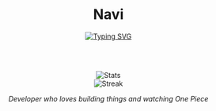 <div align="center">

# Navi

[![Typing SVG](https://readme-typing-svg.herokuapp.com?font=Fira+Code&size=18&duration=3000&pause=1000&color=00FFFF&center=true&vCenter=true&width=300&lines=Developer;One+Piece+Fan)](https://git.io/typing-svg)

<br><br>

<img src="https://github-readme-stats.vercel.app/api?username=AgentSniffer&show_icons=true&theme=radical&title_color=00FFFF&icon_color=00FFFF&text_color=FFFFFF&bg_color=0D1117" alt="Stats" />

<br>

<img src="https://streak-stats.demolab.com?user=AgentSniffer&theme=github-dark-blue&hide_border=true&short_numbers=true&date_format=M%20j%5B%2C%20Y%5D&hide_total_contributions=true" alt="Streak" />

<br>

*Developer who loves building things and watching One Piece*

</div>
